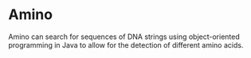 # Amino
Amino can search for sequences of DNA strings using object-oriented programming in Java to allow for the detection of different amino acids.
